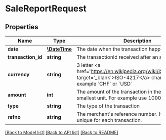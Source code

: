 # SaleReportRequest

## Properties
Name | Type | Description | Notes
------------ | ------------- | ------------- | -------------
**date** | [**\DateTime**](\DateTime.md) | The date when the transaction happened. | [optional] 
**transaction_id** | **string** | The transactionId received after an authorization. | [optional] 
**currency** | **string** | 3 letter &lt;a href&#x3D;&#x27;https://en.wikipedia.org/wiki/ISO_4217&#x27; target&#x3D;&#x27;_blank&#x27;&gt;ISO-4217&lt;/a&gt; character code. For example &#x60;CHF&#x60; or &#x60;USD&#x60; | [optional] 
**amount** | **int** | The amount of the transaction in the currency’s smallest unit. For example use 1000 for CHF 10.00. | [optional] 
**type** | **string** | The type of the transaction | [optional] 
**refno** | **string** | The merchant&#x27;s reference number. It should be unique for each transaction. | [optional] 

[[Back to Model list]](../../README.md#documentation-for-models) [[Back to API list]](../../README.md#documentation-for-api-endpoints) [[Back to README]](../../README.md)

